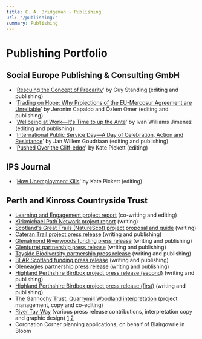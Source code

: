 ```yaml
---
title: C. A. Bridgeman - Publishing
url: "/publishing/"
summary: Publishing
---
```


# Publishing Portfolio
## Social Europe Publishing & Consulting GmbH

- '[Rescuing the Concept of Precarity](https://www.socialeurope.eu/rescuing-the-concept-of-precarity)' by Guy Standing (editing and publishing)
- '[Trading on Hope: Why Projections of the EU-Mercosur Agreement are Unreliable](https://www.socialeurope.eu/trading-on-hope-why-projections-of-the-eu-mercosur-agreement-are-unreliable)' by Jeronim Capaldo and Özlem Ömer (editing and publishing)
- '[Wellbeing at Work—It's Time to up the Ante](https://www.socialeurope.eu/wellbeing-at-work-its-time-to-up-the-ante)' by Ivan Williams Jimenez (editing and publishing)
- '[International Public Service Day—A Day of Celebration, Action and Resistance](https://www.socialeurope.eu/international-public-service-day-a-day-of-celebration-action-and-resistance)' by Jan Willem Goudriaan (editing and publishing)
- '[Pushed Over the Cliff-edge](https://www.socialeurope.eu/pushed-over-the-cliff-edge)' by Kate Pickett (editing)

## IPS Journal
- '[How Unemployment Kills](https://www.ips-journal.eu/work-and-digitalisation/how-unemployment-kills-5275/)' by Kate Pickett (editing)

## Perth and Kinross Countryside Trust

- [Learning and Engagement project report](/education.pdf) (co-writing and editing)
- [Kirkmichael Path Network project report](/kirkmichael.pdf) (writing)
- [Scotland's Great Trails (NatureScot) project proposal and guide](/mymaps.pdf) (writing)
- [Cateran Trail project press release](https://www.pkct.org/news/new-cateran-trail-interactive-accessibility-map-launched) (writing and publishing)
- [Glenalmond Riverwoods funding press release](https://www.pkct.org/news/river-almond-receives-riverwoods-award-to-kickstart-nature-recovery) (writing and publishing)
- [Glenturret partnership press release](https://www.pkct.org/news/the-glenturret-donates-to-blend-nature-restoration-and-outdoor-access) (writing and publishing)
- [Tayside Biodiversity partnership press release](https://www.pkct.org/news/biodiversity-partnership-in-perthshire-means-big-news-for-nature) (writing and publishing)
- [BEAR Scotland funding press release](https://www.pkct.org/news/tree-charity-awarded-donation-from-trunk-specialists) (writing and publishing)
- [Gleneagles partnership press release](https://www.pkct.org/news/countryside-and-volunteering-charity-partnership-for-gleneagles) (writing and publishing)
- [Highland Perthshire Birdbox project press release (second)](https://www.pkct.org/news/bird-education-pack-for-primary-schools-now-live) (writing and publishing)
- [Highland Perthshire Birdbox project press release (first)](https://www.pkct.org/news/bird-boxes-take-off-in-kinloch-rannoch) (writing and publishing)
- [The Gannochy Trust, Quarrymill Woodland interpretation](https://www.gannochytrust.org.uk/news/quarrymill-woodland-park-benefits-from-accessibility-upgrade/) (project management, copy and co-editing)
- [River Tay Way](https://www.pkct.org/news/tourism-boost-for-aberfeldy-as-new-welfare-facility-opens-on-river-tay) (various press release contributions, interpretation copy and graphic design) [1](/panel-render-option.png) [2](/rtw-pdf-font-emb.pdf)
- Coronation Corner planning applications, on behalf of Blairgowrie in Bloom

